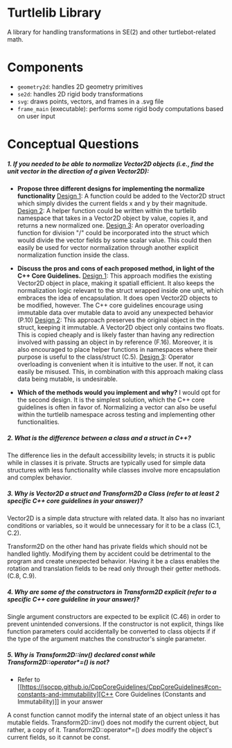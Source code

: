 # Turtlelib Library
A library for handling transformations in SE(2) and other turtlebot-related math.

# Components
- `geometry2d`: handles 2D geometry primitives
- `se2d`: handles 2D rigid body transformations
- `svg`: draws points, vectors, and frames in a .svg file
- `frame_main` (executable): performs some rigid body computations based on user input

# Conceptual Questions
##### 1. If you needed to be able to normalize Vector2D objects (i.e., find the unit vector in the direction of a given Vector2D):
   - **Propose three different designs for implementing the normalize functionality**
     <ins>Design 1</ins>: A function could be added to the Vector2D struct which simply divides the current fields x and y by their magnitude.
    <ins>Design 2</ins>: A helper function could be written within the turtlelib namespace that takes in a Vector2D object by value, copies it, and returns a new normalized one.
    <ins>Design 3</ins>: An operator overloading function for division "/" could be incorporated into the struct which would divide the vector fields by some scalar value. This could then easily be used for vector normalization through another explicit normalization function inside the class.
    
  - **Discuss the pros and cons of each proposed method, in light of the C++ Core Guidelines.** 
    <ins>Design 1</ins>: This approach modifies the existing Vector2D object in place, making it spatiall efficient. It also keeps the normalization logic relevant to the struct wrapped inside one unit, which embraces the idea of encapsulation. It does open Vector2D objects to be modified, however. The C++ core guidelines encourage using immutable data over mutable data to avoid any unexpected behavior (P.10)
    <ins>Design 2</ins>: This approach preserves the original object in the struct, keeping it immutable. A Vector2D object only contains two floats. This is copied cheaply and is likely faster than having any redirection involved with passing an object in by reference (F.16). Moreover, it is also encouraged to place helper functions in namespaces where their purpose is useful to the class/struct (C.5). 
    <ins>Design 3</ins>: Operator overloading is convenient when it is intuitive to the user. If not, it can easily be misused. This, in combination with this approach making class data being mutable, is undesirable.

   - **Which of the methods would you implement and why?**
    I would opt for the second design. It is the simplest solution, which the C++ core guidelines is often in favor of. Normalizing a vector can also be useful within the turtlelib namespace across testing and implementing other functionalities.

##### 2. What is the difference between a class and a struct in C++?
The difference lies in the default accessibility levels; in structs it is public while in classes it is private. Structs are typically used for simple data structures with less functionality while classes involve more encapsulation and complex behavior.

##### 3. Why is Vector2D a struct and Transform2D a Class (refer to at least 2 specific C++ core guidelines in your answer)?
Vector2D is a simple data structure with related data. It also has no invariant conditions or variables, so it would be unnecessary for it to be a class (C.1, C.2). 

Transform2D on the other hand has private fields which should not be handled lightly. Modifying them by accident could be detrimental to the program and create unexpected behavior. Having it be a class enables the rotation and translation fields to be read only through their getter methods. (C.8, C.9).


##### 4. Why are some of the constructors in Transform2D explicit (refer to a specific C++ core guideline in your answer)?

Single argument constructors are expected to be explicit (C.46) in order to prevent unintended conversions. If the constructor is not explicit, things like function parameters could accidentally be converted to class objects if if the type of the argument matches the constructor's single parameter.


##### 5. Why is Transform2D::inv() declared const while Transform2D::operator*=() is not?
   - Refer to [[https://isocpp.github.io/CppCoreGuidelines/CppCoreGuidelines#con-constants-and-immutability][C++ Core Guidelines (Constants and Immutability)]] in your answer

A const function cannot modify the internal state of an object unless it has mutable fields. Transform2D::inv() does not modify the current object, but rather, a copy of it. Transform2D::operator*=() *does* modify the object's current fields, so it cannot be const.